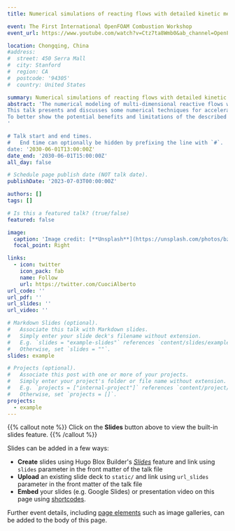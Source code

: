 ```yaml
---
title: Numerical simulations of reacting flows with detailed kinetic mechanisms in OpenFOAM

event: The First International OpenFOAM Combustion Workshop
event_url: https://www.youtube.com/watch?v=Ctz7ta8Wmb0&ab_channel=OpenFOAM%26CombustionSimulationWebinar

location: Chongqing, China
#address:
#  street: 450 Serra Mall
#  city: Stanford
#  region: CA
#  postcode: '94305'
#  country: United States

summary: Numerical simulations of reacting flows with detailed kinetic mechanisms in OpenFOAM
abstract: 'The numerical modeling of multi-dimensional reactive flows with detailed kinetic mechanisms (including hundreds of species and thousands of reactions) places severe demands on computational resources, because of the number of strongly coupled equations involved and their high non-linearity and stiffness. 
This talk presents and discusses some numerical techniques for accelerating the simulations of multi-dimensional laminar and turbulent reactive flows in the OpenFOAM framework, with special emphasis on combustion. Starting from an introduction about the operator-splitting method, the connections between the features of detailed kinetic mechanisms and the ODE solvers for solving the chemical step will be analyzed. Then, the focus will be shifted on novel adaptive chemistry methodologies, like SPARC (Sample-Partitioning Adaptive Reduced Chemistry), based on machine-learning algorithms which automatically classify the composition space via a priori defined classifiers. Finally, Cell Agglomeration (CA) algorithms, combined Principal Component Analysis (PCA), like in P(CA)2, or with tabulated chemistry, will be presented as a further step to mitigate the computational cost associated to detailed kinetic mechanisms.
To better show the potential benefits and limitations of the described acceleration techniques, several examples will be presented and discussed: laminar coflow flames, temporally-evolving planar jet-flames, turbulent non-premixed flames in decaying isotropic turbulence, etc.'
'

# Talk start and end times.
#   End time can optionally be hidden by prefixing the line with `#`.
date: '2030-06-01T13:00:00Z'
date_end: '2030-06-01T15:00:00Z'
all_day: false

# Schedule page publish date (NOT talk date).
publishDate: '2023-07-03T00:00:00Z'

authors: []
tags: []

# Is this a featured talk? (true/false)
featured: false

image:
  caption: 'Image credit: [**Unsplash**](https://unsplash.com/photos/bzdhc5b3Bxs)'
  focal_point: Right

links:
  - icon: twitter
    icon_pack: fab
    name: Follow
    url: https://twitter.com/CuociAlberto
url_code: ''
url_pdf: ''
url_slides: ''
url_video: ''

# Markdown Slides (optional).
#   Associate this talk with Markdown slides.
#   Simply enter your slide deck's filename without extension.
#   E.g. `slides = "example-slides"` references `content/slides/example-slides.md`.
#   Otherwise, set `slides = ""`.
slides: example

# Projects (optional).
#   Associate this post with one or more of your projects.
#   Simply enter your project's folder or file name without extension.
#   E.g. `projects = ["internal-project"]` references `content/project/deep-learning/index.md`.
#   Otherwise, set `projects = []`.
projects:
  - example
---
```


{{% callout note %}}
Click on the **Slides** button above to view the built-in slides feature.
{{% /callout %}}

Slides can be added in a few ways:

- **Create** slides using Hugo Blox Builder's [_Slides_](https://docs.hugoblox.com/reference/content-types/) feature and link using `slides` parameter in the front matter of the talk file
- **Upload** an existing slide deck to `static/` and link using `url_slides` parameter in the front matter of the talk file
- **Embed** your slides (e.g. Google Slides) or presentation video on this page using [shortcodes](https://docs.hugoblox.com/reference/markdown/).

Further event details, including [page elements](https://docs.hugoblox.com/reference/markdown/) such as image galleries, can be added to the body of this page.
